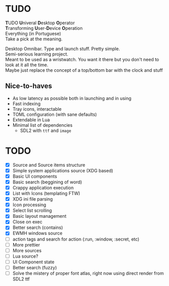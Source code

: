 # TUDO
**T**UDO **U**niveral **D**esktop **O**perator  
**T**ransforming **U**ser-**D**evice **O**peration  
Everything (in Portuguese)  
Take a pick at the meaning.  

Desktop Omnibar. Type and launch stuff. Pretty simple.  
Semi-serious learning project.  
Meant to be used as a wristwatch. You want it there but you don't need to look at it all the time.  
Maybe just replace the concept of a top/bottom bar with the clock and stuff  

## Nice-to-haves
- As low latency as possible both in launching and in using
- Fast indexing
- Tray icons, interactable
- TOML configuration (with sane defaults)
- Extendable in Lua
- Minimal list of dependencies
    - SDL2 with `ttf` and `image`

# TODO
- [X] Source and Source items structure  
- [X] Simple system applications source (XDG based)    
- [X] Basic UI components  
- [X] Basic search (beggining of word)  
- [X] Crappy application execution  
- [X] List with Icons (templating FTW)  
- [x] XDG ini file parsing  
- [x] Icon processing  
- [x] Select list scrolling
- [x] Basic layout management  
- [x] Close on exec
- [x] Better search (contains)
- [x] EWMH windows source 
- [ ] action tags and search for action (:run, :window, :secret, etc)
- [ ] More prettier  
- [ ] More sources
- [ ] Lua source?
- [ ] UI Component state
- [ ] Better search (fuzzy)
- [ ] Solve the mistery of proper font atlas, right now using direct render from SDL2 ttf
